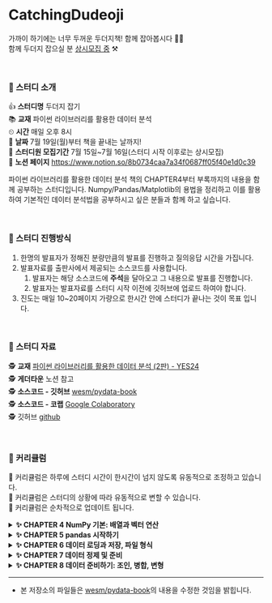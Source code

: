 # CatchingDudeoji
가까이 하기에는 너무 두꺼운 두더지책! 함께 잡아봅시다 👊👊<br>
함께 두더지 잡으실 분 <u>상시모집 중</u> ⚒️

<br>


### 🔨 스터디 소개
👍 **스터디명** 두더지 잡기<br>
📚 **교재** 파이썬 라이브러리를 활용한 데이터 분석<br>
⏲ **시간** 매일 오후 8시<br>
📆 **날짜** 7월 19일(월)부터 책을 끝내는 날까지!<br>
🙋 **스터디원 모집기간** 7월 15일~7월 16일(스터디 시작 이후로는 상시모집)<br>
👾 **노션 페이지** https://www.notion.so/8b0734caa7a34f0687ff05f40e1d0c39<br>

파이썬 라이브러리를 활용한 데이터 분석 책의 CHAPTER4부터 부록까지의 내용을 함께 공부하는 스터디입니다. Numpy/Pandas/Matplotlib의 용법을 정리하고 이를 활용하여 기본적인 데이터 분석법을 공부하시고 싶은 분들과 함께 하고 싶습니다.


<br>


### 🔨 스터디 진행방식

1. 한명의 발표자가 정해진 분량만큼의 발표를 진행하고 질의응답 시간을 가집니다.
2. 발표자료를 출판사에서 제공되는 소스코드를 사용합니다.
   1. 발표자는 해당 소스코드에 **주석**을 달아오고 그 내용으로 발표를 진행합니다.
   2. 발표자는 발표자료를 스터디 시작 이전에 깃허브에 업로드 하여야 합니다.
4. 진도는 매일 10~20페이지 가량으로 한시간 안에 스터디가 끝나는 것이 목표 입니다.


<br>


### 🔨 스터디 자료

🕵️ **교재** [파이썬 라이브러리를 활용한 데이터 분석 (2판) - YES24](http://www.yes24.com/Product/Goods/75447619)<br>
🕵️ **게더타운** 노션 참고<br>
🕵️ **소스코드 - 깃허브** [wesm/pydata-book](https://github.com/wesm/pydata-book)<br>
🕵️ **소스코드 - 코랩** [Google Colaboratory](https://colab.research.google.com/github/wesm/pydata-book/blob/2nd-edition/ch02.ipynb)<br>
🕵️ 깃허브 [github](https://github.com/AIFFEL-GN-2nd/CatchingDudeoji)<br>


<br>

### 🔨 커리큘럼
👼 커리큘럼은 하루에 스터디 시간이 한시간이 넘지 않도록 유동적으로 조정하고 있습니다.<br>
👼 커리큘럼은 스터디의 상황에 따라 유동적으로 변할 수 있습니다.<br>
👼 커리큘럼은 순차적으로 업데이트 됩니다.<br>


<details>
<summary><b>✨ CHAPTER 4 NumPy 기본: 배열과 벡터 연산</b></summary>
<div markdown="1">       

| 날짜 | 챕터                      | 페이지 | 발표자 | 발표자료 |
|:----:|:------------------------ |:------:|:------:|:------:|
| 07월 19일 | 4.1 NumPy ndarray: 다차원 배열 객체                      | 135~157 | 정수희 | [🔗](https://github.com/AIFFEL-GN-2nd/CatchingDudeoji/blob/main/ch04/4.1%20NumPy%20ndarray%20%EB%8B%A4%EC%B0%A8%EC%9B%90%20%EB%B0%B0%EC%97%B4%20%EA%B0%9D%EC%B2%B4.ipynb) |
| 07월 20일 | 4.2 유니버설 함수: 배열의 각 원소를 빠르게 처리하는 함수 | 158~161 |        | [🔗]() |
| 07월 20일 | 4.3 배열을 이용한 배열지향 프로그래밍                    | 161~171 |        | [🔗]() |
| 07월 21일 | 4.4 배열 데이터의 파일 입출력                            | 171~171 |        | [🔗]() |
| 07월 21일 | 4.5 선형대수                                             | 172~174 |        | [🔗]() |
| 07월 21일 | 4.6 난수 생성                                            | 174~176 |        | [🔗]() |
| 07월 21일 | 4.7 계단 오르내리기 예제                                 | 176~180 |        | [🔗]() |

</div>
</details>

<details>
<summary><b>✨ CHAPTER 5 pandas 시작하기</b></summary>
<div markdown="1">       

| 날짜 | 챕터                      | 페이지 | 발표자 | 발표자료 |
|:----:|:------------------------ |:------:|:------:|:------:|
| 07월 22일 | 5.1 pandas 자료구조 소개             | 181~197 |         | [🔗]() |
| 07월 23일 | 5.2 핵심 기능 (1)                    | 198~210 |        | [🔗]() |
| 07월 26일 | 5.2 핵심 기능 (2)                    | 210~225 |        | [🔗]() |
| 07월 27일 | 5.3 기술 통계 계산과 요약             | 226~235 |        | [🔗]() |

</div>
</details>


<details>
<summary><b>✨ CHAPTER 6 데이터 로딩과 저장, 파일 형식</b></summary>
<div markdown="1">       

| 날짜 | 챕터                      | 페이지 | 발표자 | 발표자료 |
|:----:|:------------------------ |:------:|:------:|:------:|
| 07월 28일 | 6.1 텍스트 파일에서 데이터를 읽고 쓰는 법    | 237~257 |        | [🔗]() |
| 07월 29일 | 6.2 이진 데이터 형식                       | 258~263 |        | [🔗]() |
| 07월 29일 | 6.3 웹 API와 함께 사용하기                 | 263~264 |        | [🔗]() |
| 07월 29일 | 6.4 데이터베이스와 함께 사용하기            | 264~267 |        | [🔗]() |

</div>
</details>

<details>
<summary><b>✨ CHAPTER 7 데이터 정제 및 준비</b></summary>
<div markdown="1">       

| 날짜 | 챕터                      | 페이지 | 발표자 | 발표자료 |
|:----:|:------------------------ |:------:|:------:|:------:|
| 07월 30일 | 7.1 누락된 데이터 처리하기    | 269~276 |        | [🔗]() |
| 08월 02일 | 7.2 데이터 변형                       | 277~295 |        | [🔗]() |
| 08월 03일 | 7.3 문자열 다루기                 | 296~306 |        | [🔗]() |

</div>
</details>


<details>
<summary><b>✨ CHAPTER 8 데이터 준비하기: 조인, 병합, 변형</b></summary>
<div markdown="1">       

| 날짜 | 챕터                      | 페이지 | 발표자 | 발표자료 |
|:----:|:------------------------ |:------:|:------:|:------:|
| 08월 04일 | 8.1 계층적 색인    | 307~314 |        | [🔗]() |
| 08월 05일 | 8.2 데이터 합치기                       | 315~334 |        | [🔗]() |
| 08월 06일 | 8.3 재형성과 피벗                 | 334~345 |        | [🔗]() |

</div>
</details>


---

- 본 저장소의 파일들은 [wesm/pydata-book](https://github.com/wesm/pydata-book)의 내용을 수정한 것임을 밝힙니다.
